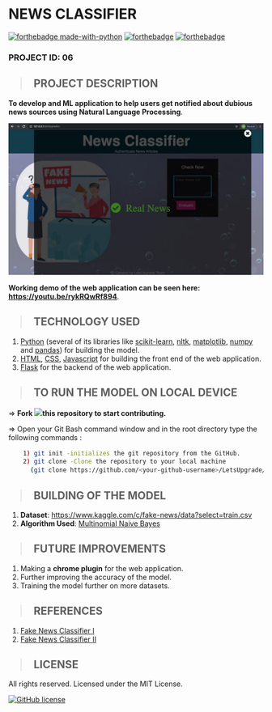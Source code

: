 # **NEWS CLASSIFIER**

[![forthebadge made-with-python](http://ForTheBadge.com/images/badges/made-with-python.svg)](https://www.python.org/) 
[![forthebadge](https://forthebadge.com/images/badges/built-with-love.svg)](https://forthebadge.com)
[![forthebadge](https://forthebadge.com/images/badges/open-source.svg)](https://forthebadge.com)

### **PROJECT ID: 06**
>## &nbsp; PROJECT DESCRIPTION
**To develop and ML application to help users get notified about dubious news sources using Natural Language Processing**.

![Image of Web Application](https://github.com/khushboogupta13/NEWS-CLASSIFIER-1/blob/master/Fake%20News%20Prediction.jpeg)

**Working demo of the web application can be seen here: https://youtu.be/rykRQwRf894**.

>## &nbsp; TECHNOLOGY USED

1. [Python](https://www.python.org/) (several of its libraries like [scikit-learn](https://scikit-learn.org/stable/), [nltk](https://www.nltk.org/), [matplotlib](https://matplotlib.org/), [numpy](https://numpy.org/) and [pandas](https://pandas.pydata.org/)) for building the model.
2. [HTML](https://developer.mozilla.org/en-US/docs/Web/HTML), [CSS](https://developer.mozilla.org/en-US/docs/Learn/CSS), [Javascript](https://www.javascript.com/) for building the front end of the web application.
3. [Flask](https://flask.palletsprojects.com/en/1.1.x/) for the backend of the web application.

>## &nbsp; TO RUN THE MODEL ON LOCAL DEVICE

=> **Fork <a href=https://github.com/LetsUpgrade/NEWS-CLASSIFIER><img src="https://img.icons8.com/ios/24/000000/code-fork.png"></a>this repository to start contributing.**

=> Open your Git Bash command window and in the root directory type the following commands :
```bash
    1) git init -initializes the git repository from the GitHub. 
    2) git clone -Clone the repository to your local machine
      (git clone https://github.com/<your-github-username>/LetsUpgrade/NEWS-CLASSIFIER.git)
```   

>## &nbsp; BUILDING OF THE MODEL
1. **Dataset**: https://www.kaggle.com/c/fake-news/data?select=train.csv
2. **Algorithm Used**: [Multinomial Naive Bayes](https://scikit-learn.org/stable/modules/generated/sklearn.naive_bayes.MultinomialNB.html#:~:text=The%20multinomial%20Naive%20Bayes%20classifier,tf%2Didf%20may%20also%20work.)


>## &nbsp; FUTURE IMPROVEMENTS

1. Making a **chrome plugin** for the web application.
2. Further improving the accuracy of the model.
3. Training the model further on more datasets.

>## &nbsp; REFERENCES
1. [Fake News Classifier I](https://medium.com/swlh/build-your-own-fake-news-classifier-7918f05c2ec7)
2. [Fake News Classifier II](https://towardsdatascience.com/building-a-fake-news-classifier-using-natural-language-processing-83d911b237e1)

>## &nbsp; LICENSE

All rights reserved. Licensed under the MIT License.

[![GitHub license](https://img.shields.io/github/license/Naereen/StrapDown.js.svg)](https://github.com/Naereen/StrapDown.js/blob/master/LICENSE)



